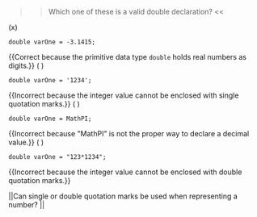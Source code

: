 >>Which one of these is a valid double declaration? <<

(x) <pre><code>double varOne = -3.1415;</code></pre> {{Correct because the primitive data type <code>double</code> holds real numbers as digits.}}
( ) <pre><code>double varOne = '1234';</code></pre> {{Incorrect because the integer value cannot be enclosed with single quotation marks.}}
( ) <pre><code>double varOne = MathPI;</code></pre> {{Incorrect because "MathPI" is not the proper way to declare a decimal value.}}
( ) <pre><code>double varOne = "123*1234";</code></pre> {{Incorrect because the integer value cannot be enclosed with double quotation marks.}}

||Can single or double quotation marks be used when representing a number? ||

